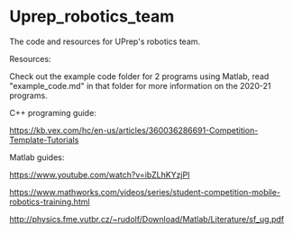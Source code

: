 # Uprep_robotics_team
The code and resources for UPrep's robotics team. 



Resources:

Check out the example code folder for 2 programs using Matlab, read "example_code.md" in that folder for more information on the 2020-21 programs. 

C++ programing guide:

https://kb.vex.com/hc/en-us/articles/360036286691-Competition-Template-Tutorials

Matlab guides: 

https://www.youtube.com/watch?v=ibZLhKYzjPI

https://www.mathworks.com/videos/series/student-competition-mobile-robotics-training.html

http://physics.fme.vutbr.cz/~rudolf/Download/Matlab/Literature/sf_ug.pdf
